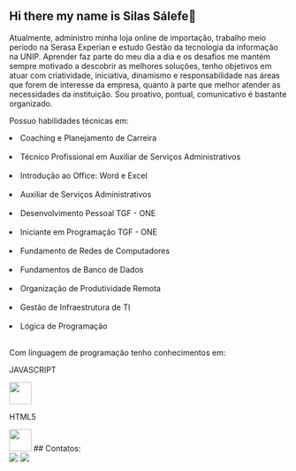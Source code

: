 ## Hi there my name is Silas Sálefe👋
Atualmente, administro minha loja online de importação, trabalho meio período na Serasa Experian e estudo Gestão da tecnologia da informação na UNIP. Aprender faz parte do meu dia a dia e os desafios me mantém sempre motivado a descobrir as melhores soluções, tenho objetivos em atuar com criatividade, iniciativa, dinamismo e responsabilidade nas áreas que forem de interesse da empresa, quanto à parte que melhor atender as necessidades da instituição. Sou proativo, pontual, comunicativo é bastante organizado.

<p>Possuo habilidades técnicas em:<br>
<li>Coaching e Planejamento de Carreira</li><br>
<li>Técnico Profissional em Auxiliar de Serviços
Administrativos</li><br>
<li>Introdução ao Office: Word e Excel</li><br>
<li>Auxiliar de Serviços Administrativos</li><br>
<li>Desenvolvimento Pessoal TGF - ONE</li><br>
<li>Iniciante em Programação TGF - ONE</li><br>
<li>Fundamento de Redes de Computadores</li><br>
<li>Fundamentos de Banco de Dados</li><br>
<li>Organização de Produtividade Remota</li><br>
<li>Gestão de Infraestrutura de TI</li><br>
<li>Lógica de Programação</li><br>
</p>

<p>Com linguagem de programação tenho conhecimentos em:</p>

<p>JAVASCRIPT</p><img src="https://cdn.jsdelivr.net/gh/devicons/devicon@latest/icons/javascript/javascript-original.svg" width="40" height="40"/>
<p>HTML5</p><img src="https://cdn.jsdelivr.net/gh/devicons/devicon@latest/icons/html5/html5-original.svg" width="40" height="40"/>
## Contatos:

<div>
<a
href="https://www.youtube.com/seu-canal-youtube-aqui"
target="_blank"><img loading="lazy"
src="https://img.shields.io/badge/YouTube-FF0000?style
=for-the-badge&logo=youtube&logoColor=white"
target="_blank"></a>
<a
href="https://instagram.com/seu-usuário-instagram-aqui
" target="_blank"><img loading="lazy"
src="https://img.shields.io/badge/-Instagram-%23E4405F
?style=for-the-badge&logo=instagram&logoColor=white"
target="_blank"></a>
</div>

          
          

